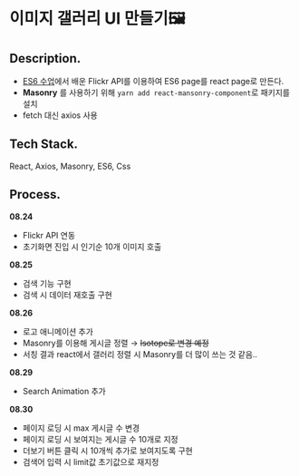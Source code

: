 # 이미지 갤러리 UI 만들기🖼

## Description.

- [ES6 수업](https://github.com/yo-onhye/05.es6-study/tree/master/200815-es6-class)에서 배운 Flickr API를 이용하여 ES6 page를 react page로 만든다.
- **Masonry** 를 사용하기 위해 `yarn add react-mansonry-component`로 패키지를 설치
- fetch 대신 axios 사용

## Tech Stack.

React, Axios, Masonry, ES6, Css

## Process.

**08.24**

- Flickr API 연동
- 초기화면 진입 시 인기순 10개 이미지 호출

**08.25**

- 검색 기능 구현
- 검색 시 데이터 재호출 구현

**08.26**

- 로고 애니메이션 추가
- Masonry를 이용해 게시글 정렬 → ~~Isotope로 변경 예정~~
- 서칭 결과 react에서 갤러리 정렬 시 Masonry를 더 많이 쓰는 것 같음..

**08.29**

- Search Animation 추가

**08.30**

- 페이지 로딩 시 max 게시글 수 변경
- 페이지 로딩 시 보여지는 게시글 수 10개로 지정
- 더보기 버튼 클릭 시 10개씩 추가로 보여지도록 구현
- 검색어 입력 시 limit값 초기값으로 재지정
